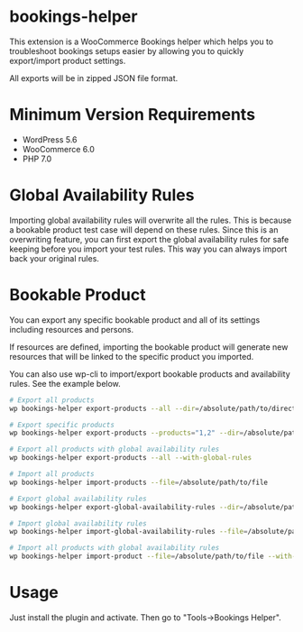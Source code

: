 # bookings-helper
This extension is a WooCommerce Bookings helper which helps you to troubleshoot bookings setups easier by allowing you to quickly export/import product settings.

All exports will be in zipped JSON file format.

# Minimum Version Requirements

* WordPress 5.6
* WooCommerce 6.0
* PHP 7.0

# Global Availability Rules

Importing global availability rules will overwrite all the rules. This is because a bookable product test case will depend on these rules. Since this is an overwriting feature, you can first export the global availability rules for safe keeping before you import your test rules. This way you can always import back your original rules.

# Bookable Product

You can export any specific bookable product and all of its settings including resources and persons.

If resources are defined, importing the bookable product will generate new resources that will be linked to the specific product you imported.

You can also use wp-cli to import/export bookable products and availability rules.
See the example below.
```bash
# Export all products
wp bookings-helper export-products --all --dir=/absolute/path/to/directory/

# Export specific products
wp bookings-helper export-products --products="1,2" --dir=/absolute/path/to/directory/

# Export all products with global availability rules
wp bookings-helper export-products --all --with-global-rules

# Import all products
wp bookings-helper import-products --file=/absolute/path/to/file

# Export global availability rules
wp bookings-helper export-global-availability-rules --dir=/absolute/path/to/directory/

# Import global availability rules
wp bookings-helper import-global-availability-rules --file=/absolute/path/to/directory/

# Import all products with global availability rules
wp bookings-helper import-product --file=/absolute/path/to/file --with-global-rules
```

# Usage

Just install the plugin and activate. Then go to "Tools->Bookings Helper".

